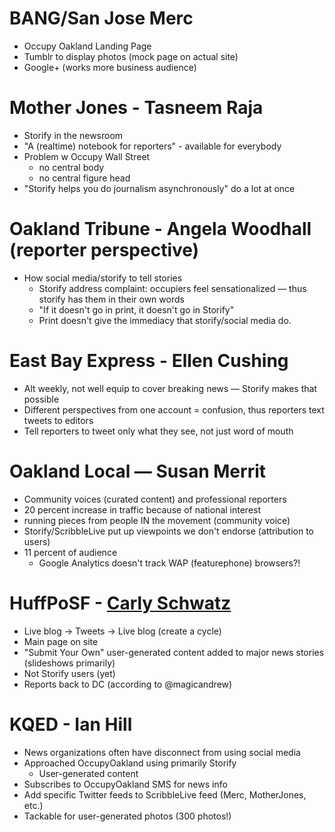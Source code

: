# BANG/San Jose Merc
  * Occupy Oakland Landing Page
  * Tumblr to display photos (mock page on actual site)
  * Google+ (works more business audience)

# Mother Jones - Tasneem Raja
  * Storify in the newsroom
  * "A (realtime) notebook for reporters" - available for everybody
  * Problem w Occupy Wall Street
    * no central body
    * no central figure head
  * "Storify helps you do journalism asynchronously"
    do a lot at once

# Oakland Tribune - Angela Woodhall (reporter perspective)
  * How social media/storify to tell stories
    * Storify address complaint: occupiers feel sensationalized — thus storify has them in their own words
    * "If it doesn't go in print, it doesn't go in Storify"
    * Print doesn't give the immediacy that storify/social media do.
    
# East Bay Express - Ellen Cushing
  * Alt weekly, not well equip to cover breaking news — Storify makes that possible
  * Different perspectives from one account = confusion, thus reporters text tweets to editors
  * Tell reporters to tweet only what they see, not just word of mouth
  
# Oakland Local — Susan Merrit
  * Community voices (curated content) and professional reporters
  * 20 percent increase in traffic because of national interest
  * running pieces from people IN the movement (community voice)
  * Storify/ScribbleLive put up viewpoints we don't endorse (attribution to users)
  * 11 percent of audience 
    * Google Analytics doesn't track WAP (featurephone) browsers?!

# HuffPoSF - [Carly Schwatz](http://twitter.com/#!/carlicita)
  * Live blog -> Tweets -> Live blog (create a cycle)
  * Main page on site
  * "Submit Your Own" user-generated content added to major news stories (slideshows primarily)
  * Not Storify users (yet)
  * Reports back to DC (according to @magicandrew)
  
# KQED - Ian Hill
  * News organizations often have disconnect from using social media
  * Approached OccupyOakland using primarily Storify
    * User-generated content
  * Subscribes to OccupyOakland SMS for news info
  * Add specific Twitter feeds to ScribbleLive feed (Merc, MotherJones, etc.)
  * Tackable for user-generated photos (300 photos!)
  